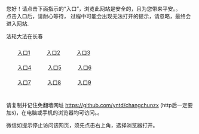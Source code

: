 您好！请点击下面指示的“入口”，浏览此网站是安全的，且为您带来平安。。 <br/>
点击入口后，请耐心等待， 过程中可能会出现无法打开的提示，请忽略，最终会进入网站. </br>

法轮大法在长春<br/>
<div style="padding:10px"><a style="margin:20px" target="_blank" href="https://d2u83wqyqqggnh.cloudfront.net/2Qpsp?sxobjc" id="ccLink1" rel="nofollow">入口1</a> <a target="_blank" style="margin:20px" href="https://d2yomm6dk6alrp.cloudfront.net/2Qpsp?lvaxslj" id="ccLink2" rel="nofollow">入口2</a> <a style="margin:20px" target="_blank" href="https://d1vxxsrsf8kbz7.cloudfront.net/2Qpsp?ejigeu" id="ccLink3" rel="nofollow">入口3</a></div>

<div style="padding:10px" ><a style="margin:20px" target="_blank" href="https://d2u83wqyqqggnh.cloudfront.net/2Qpsp?sxobjc" id="ccLink4" rel="nofollow">入口4</a> <a style="margin:20px" href="https://d2yomm6dk6alrp.cloudfront.net/2Qpsp?lvaxslj" target="_blank" id="ccLink5" rel="nofollow">入口5</a> <a style="margin:20px" href="https://d1vxxsrsf8kbz7.cloudfront.net/2Qpsp?ejigeu" target="_blank" id="ccLink6" rel="nofollow">入口6</a></div>

<div style="padding:10px"><a style="margin:20px" target="_blank" href="https://d2u83wqyqqggnh.cloudfront.net/2Qpsp?sxobjc" id="ccLink7" rel="nofollow">入口7</a> <a style="margin:20px" href="https://d2yomm6dk6alrp.cloudfront.net/2Qpsp?lvaxslj" target="_blank" id="ccLink8" rel="nofollow">入口8</a> <a style="margin:20px" target="_blank" href="https://d1vxxsrsf8kbz7.cloudfront.net/2Qpsp?ejigeu" id="ccLink9" rel="nofollow">入口9</a></div>

<br/>



请复制并记住免翻墙网址 https://github.com/yntd/changchunzx (http后一定要加s)，在电脑或手机的浏览器均可访问。。<br/>

微信如提示停止访问该网页，须先点击右上角，选择浏览器打开。
